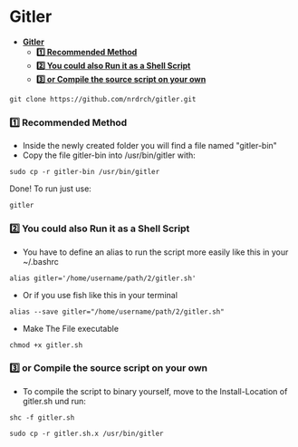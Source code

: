 # **Gitler**
- [**Gitler**](#gitler)
    - [**:one: Recommended Method**](#one-recommended-method)
    - [**:two: You could also Run it as a Shell Script**](#two-you-could-also-run-it-as-a-shell-script)
    - [**:three: or Compile the source script on your own**](#three-or-compile-the-source-script-on-your-own)

```
git clone https://github.com/nrdrch/gitler.git
```

### **:one: Recommended Method**
- Inside the newly created folder you will find a file named "gitler-bin"  
- Copy the file gitler-bin into /usr/bin/gitler with: 
```
sudo cp -r gitler-bin /usr/bin/gitler
```
Done! To run just use:
```
gitler
```


### **:two: You could also Run it as a Shell Script**
- You have to define an alias to run the script more easily like this in your ~/.bashrc
```
alias gitler='/home/username/path/2/gitler.sh'
```
- Or if you use fish like this in your terminal
```
alias --save gitler="/home/username/path/2/gitler.sh"
```
- Make The File executable 
```
chmod +x gitler.sh
```
### **:three: or Compile the source script on your own**
- To compile the script to binary yourself, move to the Install-Location of gitler.sh und run:
```
shc -f gitler.sh
```
```
sudo cp -r gitler.sh.x /usr/bin/gitler
```
